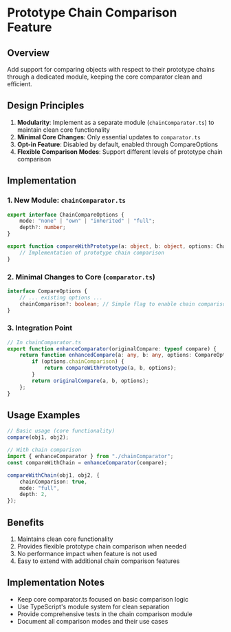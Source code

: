 # Prototype Chain Comparison Feature

## Overview

Add support for comparing objects with respect to their prototype chains through a dedicated module, keeping the core
comparator clean and efficient.

## Design Principles

1. **Modularity**: Implement as a separate module (`chainComparator.ts`) to maintain clean core functionality
2. **Minimal Core Changes**: Only essential updates to `comparator.ts`
3. **Opt-in Feature**: Disabled by default, enabled through CompareOptions
4. **Flexible Comparison Modes**: Support different levels of prototype chain comparison

## Implementation

### 1. New Module: `chainComparator.ts`

```typescript
export interface ChainCompareOptions {
    mode: "none" | "own" | "inherited" | "full";
    depth?: number;
}

export function compareWithPrototype(a: object, b: object, options: ChainCompareOptions) {
    // Implementation of prototype chain comparison
}
```

### 2. Minimal Changes to Core (`comparator.ts`)

```typescript
interface CompareOptions {
    // ... existing options ...
    chainComparison?: boolean; // Simple flag to enable chain comparison
}
```

### 3. Integration Point

```typescript
// In chainComparator.ts
export function enhanceComparator(originalCompare: typeof compare) {
    return function enhancedCompare(a: any, b: any, options: CompareOptions & ChainCompareOptions) {
        if (options.chainComparison) {
            return compareWithPrototype(a, b, options);
        }
        return originalCompare(a, b, options);
    };
}
```

## Usage Examples

```typescript
// Basic usage (core functionality)
compare(obj1, obj2);

// With chain comparison
import { enhanceComparator } from "./chainComparator";
const compareWithChain = enhanceComparator(compare);

compareWithChain(obj1, obj2, {
    chainComparison: true,
    mode: "full",
    depth: 2,
});
```

## Benefits

1. Maintains clean core functionality
2. Provides flexible prototype chain comparison when needed
3. No performance impact when feature is not used
4. Easy to extend with additional chain comparison features

## Implementation Notes

- Keep core comparator.ts focused on basic comparison logic
- Use TypeScript's module system for clean separation
- Provide comprehensive tests in the chain comparison module
- Document all comparison modes and their use cases
